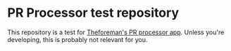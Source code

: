 # PR Processor test repository

This repository is a test for [Theforeman's PR processor app](https://github.com/theforeman/prprocessor/tree/app). Unless you're developing, this is probably not relevant for you.
